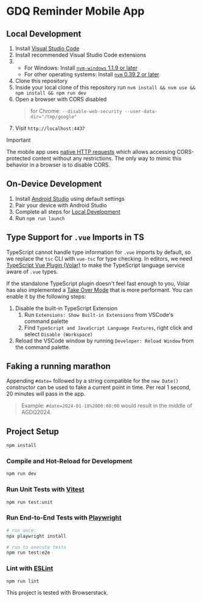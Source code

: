 # GDQ Reminder Mobile App
## Local Development

1. Install [Visual Studio Code](https://code.visualstudio.com/)
2. Install recommended Visual Studio Code extensions
3. 
    - For Windows: Install [`nvm-windows` 1.1.9 or later](https://github.com/coreybutler/nvm-windows) 
    - For other operating systems: Install [`nvm` 0.39.2 or later](https://github.com/nvm-sh/nvm#installing-and-updating)
4. Clone this repository
5. Inside your local clone of this repository run `nvm install && nvm use && npm install && npm run dev`
6. Open a browser with CORS disabled
    > for Chrome: `--disable-web-security --user-data-dir="/tmp/google"`
8. Visit `http://localhost:4437`

> [!IMPORTANT]  
> The mobile app uses [native HTTP requests](https://capacitorjs.com/docs/apis/http) which allows accessing CORS-protected content without any restrictions. The only way to mimic this behavior in a browser is to disable CORS.

## On-Device Development

1. Install [Android Studio](https://developer.android.com/studio) using default settings
2. Pair your device with Android Studio
3. Complete all steps for [Local Development](#local-development)
4. Run `npm run launch`

## Type Support for `.vue` Imports in TS

TypeScript cannot handle type information for `.vue` imports by default, so we replace the `tsc` CLI with `vue-tsc` for type checking. In editors, we need [TypeScript Vue Plugin (Volar)](https://marketplace.visualstudio.com/items?itemName=johnsoncodehk.vscode-typescript-vue-plugin) to make the TypeScript language service aware of `.vue` types.

If the standalone TypeScript plugin doesn't feel fast enough to you, Volar has also implemented a [Take Over Mode](https://github.com/johnsoncodehk/volar/discussions/471#discussioncomment-1361669) that is more performant. You can enable it by the following steps:

1. Disable the built-in TypeScript Extension
    1) Run `Extensions: Show Built-in Extensions` from VSCode's command palette
    2) Find `TypeScript and JavaScript Language Features`, right click and select `Disable (Workspace)`
2. Reload the VSCode window by running `Developer: Reload Window` from the command palette.

## Faking a running marathon

Appending `#date=` followed by a string compatible for the `new Date()` constructor can be used to fake a current point in time. Per real 1 second, 20 minutes will pass in the app.
> Example: `#date=2024-01-18%2000:00:00` would result in the middle of AGDQ2024.

## Project Setup

```sh
npm install
```

### Compile and Hot-Reload for Development

```sh
npm run dev
```

### Run Unit Tests with [Vitest](https://vitest.dev/)
```sh
npm run test:unit
```

### Run End-to-End Tests with [Playwright](https://playwright.dev/)
```sh
# run once:
npx playwright install

# run to execute tests
npm run test:e2e
```

### Lint with [ESLint](https://eslint.org/)
```sh
npm run lint
```

This project is tested with Browserstack.
